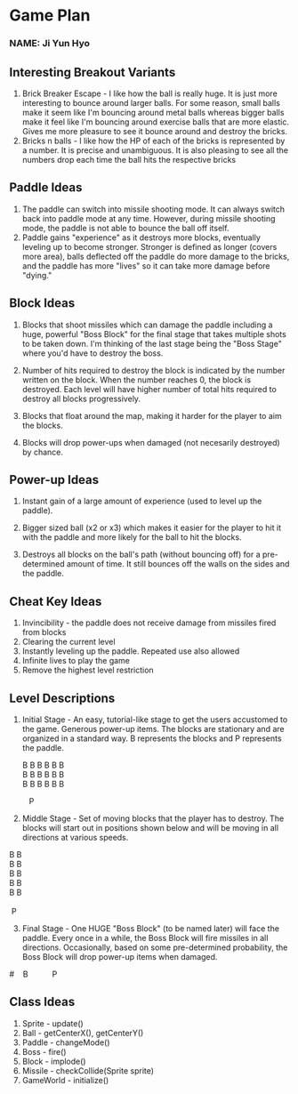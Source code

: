 # Game Plan
### NAME: Ji Yun Hyo

## Interesting Breakout Variants
1. Brick Breaker Escape - I like how the ball is really huge. It is just more interesting to bounce
   around larger balls. For some reason, small balls make it seem like I'm bouncing around metal balls
   whereas bigger balls make it feel like I'm bouncing around exercise balls that are more elastic. 
   Gives me more pleasure to see it bounce around and destroy the bricks.
2. Bricks n balls - I like how the HP of each of the bricks is represented by a number. It is precise
and unambiguous. It is also pleasing to see all the numbers drop each time the ball hits the respective
   bricks

## Paddle Ideas
1. The paddle can switch into missile shooting mode. It can always switch back into paddle mode at any time. 
   However, during missile shooting mode, the paddle is not able to bounce the ball off itself. 
2. Paddle gains "experience" as it destroys more blocks, eventually leveling up to become stronger. Stronger
   is defined as longer (covers more area), balls deflected off the paddle do more damage to the bricks, and
   the paddle has more "lives" so it can take more damage before "dying."

## Block Ideas
1. Blocks that shoot missiles which can damage the paddle including a huge, powerful "Boss Block" for the final stage 
   that takes multiple shots to be taken down. I'm thinking of the last stage being the "Boss Stage" where you'd have to 
   destroy the boss.

2. Number of hits required to destroy the block is indicated by the number written on the block. When
    the number reaches 0, the block is destroyed. Each level will have higher number of total hits
   required to destroy all blocks progressively.
   
3. Blocks that float around the map, making it harder for the player to aim the blocks.

4. Blocks will drop power-ups when damaged (not necesarily destroyed) by chance.

## Power-up Ideas
1. Instant gain of a large amount of experience (used to level up the paddle).
   
2. Bigger sized ball (x2 or x3) which makes it easier for the player to hit it with the paddle and more likely for the ball to hit
the blocks.

3. Destroys all blocks on the ball's path (without bouncing off) for a pre-determined amount of time. It still bounces
 off the walls on the sides and the paddle.

## Cheat Key Ideas
1. Invincibility - the paddle does not receive damage from missiles fired from blocks
2. Clearing the current level
3. Instantly leveling up the paddle. Repeated use also allowed
4. Infinite lives to play the game
5. Remove the highest level restriction

## Level Descriptions
1. Initial Stage - An easy, tutorial-like stage to get the users accustomed to the game. Generous power-up
   items. The blocks are stationary and are organized in a standard way. B represents the blocks and P represents the paddle.<br />
   
   
   B B B B B B <br />   B B B B B B <br /> B B B B B B


&nbsp;&nbsp;&nbsp;&nbsp;&nbsp;&nbsp;&nbsp;&nbsp;&nbsp;P

2. Middle Stage - Set of moving blocks that the player has to destroy. The blocks will start out in positions shown below and will be moving in all directions
at various speeds. 

B B<br />   B
B <br />   B
B <br />   B
B <br />   B B <br />
<br />
&nbsp;P
   
3. Final Stage - One HUGE "Boss Block" (to be named later) will face the paddle. Every once in a while, the Boss Block will fire
missiles in all directions. Occasionally, based on some pre-determined probability, the Boss Block will drop power-up items when damaged.

#&nbsp;&nbsp;&nbsp;&nbsp;B
&nbsp;&nbsp;&nbsp;&nbsp;&nbsp;&nbsp;&nbsp;&nbsp;&nbsp;&nbsp;P

## Class Ideas
1. Sprite - update()
2. Ball - getCenterX(), getCenterY()
3. Paddle - changeMode()
4. Boss - fire()
5. Block - implode()
6. Missile - checkCollide(Sprite sprite)
7. GameWorld - initialize()